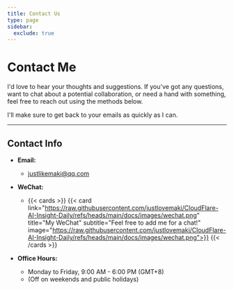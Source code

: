 ```yaml
---
title: Contact Us
type: page
sidebar:
  exclude: true
---
```

# Contact Me

I'd love to hear your thoughts and suggestions. If you've got any questions, want to chat about a potential collaboration, or need a hand with something, feel free to reach out using the methods below.

I'll make sure to get back to your emails as quickly as I can.

---

## **Contact Info**

*   **Email:**
    *   [justlikemaki@qq.com](mailto:justlikemaki@qq.com)

*   **WeChat:**
    *   {{< cards >}}
        {{< card link="https://raw.githubusercontent.com/justlovemaki/CloudFlare-AI-Insight-Daily/refs/heads/main/docs/images/wechat.png" title="My WeChat" subtitle="Feel free to add me for a chat!" image="https://raw.githubusercontent.com/justlovemaki/CloudFlare-AI-Insight-Daily/refs/heads/main/docs/images/wechat.png">}}
        {{< /cards >}}

*   **Office Hours:**
    *   Monday to Friday, 9:00 AM - 6:00 PM (GMT+8)
    *   (Off on weekends and public holidays)